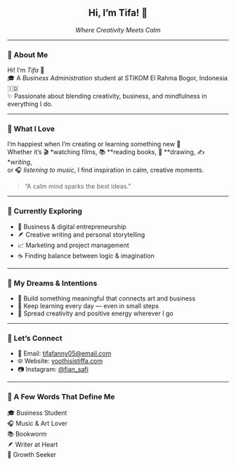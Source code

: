 <!-- 💜 Minimalist & Elegant Profile -->
<h2 align="center">Hi, I’m Tifa! 🌸</h2>
<p align="center">
  <em>Where Creativity Meets Calm</em>
</p>

---

### 🌷 About Me
Hi! I’m *Tifa* 💜  
🎓 A *Business Administration* student at STIKOM El Rahma Bogor, Indonesia 🇮🇩  
✨ Passionate about blending creativity, business, and mindfulness in everything I do.

---

### 🎨 What I Love
I’m happiest when I’m creating or learning something new 🌿  
Whether it’s 🎬 *watching films, 📚 **reading books, 🎨 **drawing, ✍️ **writing*,  
or 🎧 *listening to music*, I find inspiration in calm, creative moments.  

> “A calm mind sparks the best ideas.”

---

### 🌼 Currently Exploring
- 💼 Business & digital entrepreneurship  
- 🪶 Creative writing and personal storytelling  
- 📈 Marketing and project management  
- ☕ Finding balance between logic & imagination  

---

### 💫 My Dreams & Intentions
- 🌸 Build something meaningful that connects art and business  
- 🌿 Keep learning every day — even in small steps  
- 💜 Spread creativity and positive energy wherever I go  

---

### 💌 Let’s Connect
- 📧 Email: tifafanny05@email.com  
- 🌐 Website: [yoothisistiffa.com](#)  
- 📷 Instagram: [@fian_safi](#)  

---

### 🌈 A Few Words That Define Me
🎓 Business Student  
🎧 Music & Art Lover  
📚 Bookworm  
🪶 Writer at Heart  
🌱 Growth Seeker
